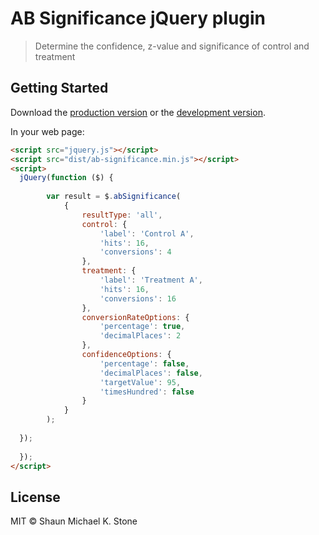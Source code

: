 # AB Significance jQuery plugin

> Determine the confidence, z-value and significance of control and treatment


## Getting Started

Download the [production version][min] or the [development version][max].

[min]: https://raw.githubusercontent.com/SMKS/jquery-ab-significance/master/dist/jquery.ab-significance.min.js
[max]: https://raw.githubusercontent.com/SMKS/jquery-ab-significance/master/dist/jquery.ab-significance.js

In your web page:

```html
<script src="jquery.js"></script>
<script src="dist/ab-significance.min.js"></script>
<script>
  jQuery(function ($) {
  
        var result = $.abSignificance(
            {
                resultType: 'all',
                control: {
                    'label': 'Control A',
                    'hits': 16,
                    'conversions': 4
                },
                treatment: {
                    'label': 'Treatment A',
                    'hits': 16,
                    'conversions': 16
                },
                conversionRateOptions: {
                    'percentage': true,
                    'decimalPlaces': 2
                },
                confidenceOptions: {
                    'percentage': false,
                    'decimalPlaces': false,
                    'targetValue': 95,
                    'timesHundred': false
                }
            }
        );
        
  });
  
  });
</script>
```


## License

MIT © Shaun Michael K. Stone
